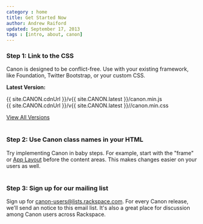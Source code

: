 ```yaml
---
category : home
title: Get Started Now
author: Andrew Raiford
updated: September 17, 2013
tags : [intro, about, canon]
---
```


### Step 1: Link to the CSS

Canon is designed to be conflict-free. Use with your existing framework, like Foundation, Twitter Bootstrap, or your custom CSS.

**Latest Version:**
<div class="box-border rounded">
  <span class="grey">{{ site.CANON.cdnUrl }}</span>/v{{ site.CANON.latest }}/canon.min.js
</div>
<div class="box-border rounded">
  <span class="grey">{{ site.CANON.cdnUrl }}</span>/v{{ site.CANON.latest }}//canon.min.css
</div>

[View All Versions]({{site.baseurl}}/get-started/#versioning)
<br><br>
### Step 2: Use Canon class names in your HTML

Try implementing Canon in baby steps. For example, start with the "frame" or [App Layout]({{site.baseurl}}/app-layout/) before the content areas. This makes changes easier on your users as well.
<br><br>
### Step 3: Sign up for our mailing list

Sign up for <a href="https://lists.rackspace.com/sympa/info/canon-users">canon-users@lists.rackspace.com</a>. For every Canon release,
we'll send an notice to this email list. It's also a great place for discussion among Canon users across Rackspace.

